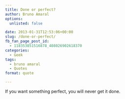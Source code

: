 ```yaml
---
title: Done or perfect?
author: Bruno Amaral
options:
  unlisted: false

date: 2013-01-31T12:53:06+00:00
slug: /done-or-perfect/
fb_fan_page_post_id:
  - 118353851516878_408026902618370
categories:
  - Geek
tags:
  - bruno amaral
  - Quotes
format: quote

---
```

If you want something perfect, you will never get it done.


